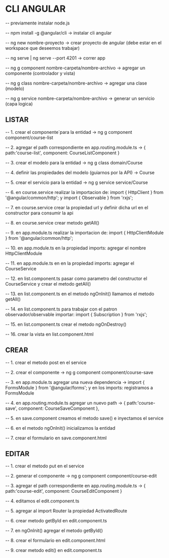 # CLI ANGULAR

-- previamente instalar node.js

-- npm install -g @angular/cli -> instalar cli angular

-- ng new nombre-proyecto -> crear proyecto de angular (debe estar en el workspace que deseemos trabajar)

-- ng serve | ng serve --port 4201 -> correr app

-- ng g component nombre-carpeta/nombre-archivo -> agregar un componente (controlador y vista)

-- ng g class  nombre-carpeta/nombre-archivo -> agregar una clase (modelo)

-- ng g service nombre-carpeta/nombre-archivo -> generar un servicio (capa logica)

## LISTAR

-- 1. crear el componente´para la entidad -> ng g component component/course-list

-- 2. agregar el path correspondiente en app.routing.module.ts -> { path:'course-list', component: CourseListComponent }

-- 3. crear el modelo para la entidad -> ng g class  domain/Course

-- 4. definir las propiedades del modelo (guiarnos por la API) -> Course

-- 5. crear el servicio para la entidad -> ng g service service/Course 

-- 6. en course.service realizar la importacion de: import { HttpClient } from '@angular/common/http'; y import { Observable } from 'rxjs';
								  
-- 7. en course.service crear la propiedad url y definir dicha url en el constructor para consumir la api

-- 8. en course.service crear metodo getAll()

-- 9. en app.module.ts realizar la importacion de: import { HttpClientModule } from '@angular/common/http';

-- 10. en app.module.ts en la propiedad imports: agregar el nombre HttpClientModule

-- 11. en app.module.ts en en la propiedad imports: agregar el CourseService

-- 12. en list.component.ts pasar como parametro del constructor el CourseService y crear el metodo getAll()

-- 13. en list.component.ts  en el metodo ngOnInit() llamamos el metodo getAll()

-- 14. en list.component.ts para trabajar con el patron observador/observable importar: import { Subscription } from 'rxjs';

-- 15. en list.component.ts crear el metodo ngOnDestroy()

-- 16. crear la vista en list.component.html

## CREAR

-- 1. crear el metodo post en el service

-- 2. crear el componente -> ng g component component/course-save

-- 3. en app.module.ts agregar una nueva dependencia -> import { FormsModule } from '@angular/forms'; y en los imports: registramos a FormsModule

-- 4. en app.routing.module.ts agregar un nuevo path -> { path:'course-save', component: CourseSaveComponent },

-- 5. en save.component creamos el metodo save() e inyectamos el service

-- 6. en el metodo ngOnInit() inicializamos la entidad

-- 7. crear el formulario en save.component.html

## EDITAR

-- 1. crear el metodo put en el service 

-- 2. generar el componente -> ng g component component/course-edit

-- 3. agregar el path correspondiente en app.routing.module.ts -> { path:'course-edit', component: CourseEditComponent }

-- 4. editamos el edit.component.ts 

-- 5. agregar al import Router la propiedad ActivatedRoute

-- 6. crear metodo getById en edit.component.ts 

-- 7. en ngOnInit() agregar el metodo getById()

-- 8. crear el formulario en edit.component.html

-- 9. crear metodo edit() en edit.component.ts 